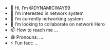 - 👋 Hi, I’m @DYNAMICWAY99
- 👀 I’m interested in network system 
- 🌱 I’m currently networking system
- 💞️ I’m looking to collaborate on network Hero
- 📫 How to reach me ...
- 😄 Pronouns: ...
- ⚡ Fun fact: ...

<!---
DYNAMICWAY99/DYNAMICWAY99 is a ✨ special ✨ repository because its `README.md` (this file) appears on your GitHub profile.
You can click the Preview link to take a look at your changes.
--->
